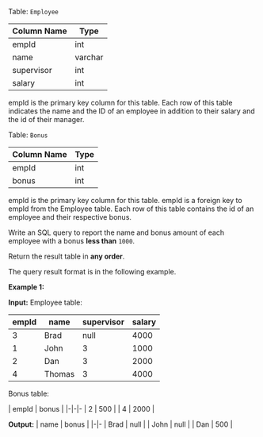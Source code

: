 ﻿
Table:  `Employee`


| Column Name | Type    |
|-|-
| empId       | int     |
| name        | varchar |
| supervisor  | int     |
| salary      | int     |
empId is the primary key column for this table.
Each row of this table indicates the name and the ID of an employee in addition to their salary and the id of their manager.

Table:  `Bonus`


| Column Name | Type |
|-|-
| empId       | int  |
| bonus       | int  |

empId is the primary key column for this table.
empId is a foreign key to empId from the Employee table.
Each row of this table contains the id of an employee and their respective bonus.

Write an SQL query to report the name and bonus amount of each employee with a bonus  **less than**  `1000`.

Return the result table in  **any order**.

The query result format is in the following example.

**Example 1:**

**Input:** 
Employee table:

| empId | name   | supervisor | salary |
|-|-|-|-
| 3     | Brad   | null       | 4000   |
| 1     | John   | 3          | 1000   |
| 2     | Dan    | 3          | 2000   |
| 4     | Thomas | 3          | 4000   |

Bonus table:

| empId | bonus |
|-|-|-
| 2     | 500   |
| 4     | 2000  |

**Output:** 
| name | bonus |
|-|-
| Brad | null  |
| John | null  |
| Dan  | 500   |


